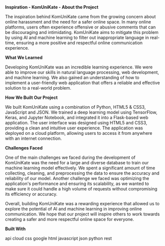 **Inspiration - KomUniKate - About the Project**

The inspiration behind KomUniKate came from the growing concern about online harassment and the need for a safer online space. In many online platforms, users often experience offensive or abusive comments that can be discouraging and intimidating. KomUniKate aims to mitigate this problem by using AI and machine learning to filter out inappropriate language in real-time, ensuring a more positive and respectful online communication experience.

**What We Learned**

Developing KomUniKate was an incredible learning experience. We were able to improve our skills in natural language processing, web development, and machine learning. We also gained an understanding of how to implement a user-friendly web application that offers a reliable and effective solution to a real-world problem.

**How We Built Our Project**

We built KomUniKate using a combination of Python, HTML5 & CSS3, JavaScript and JSON. We trained a deep learning model using TensorFlow, Keras, and Jupyter Notebook, and integrated it into a Flask-based web application. The user interface was designed using HTML5 and CSS3, providing a clean and intuitive user experience. The application was deployed on a cloud platform, allowing users to access it from anywhere with an internet connection.

**Challenges Faced**

One of the main challenges we faced during the development of KomUniKate was the need for a large and diverse database to train our machine learning model effectively. We spent a significant amount of time collecting, cleaning, and preprocessing the data to ensure the accuracy and reliability of our model. Another challenge we faced was optimizing the application's performance and ensuring its scalability, as we wanted to make sure it could handle a high volume of requests without compromising its efficiency or accuracy.


Overall, building KomUniKate was a rewarding experience that allowed us to explore the potential of AI and machine learning in improving online communication. We hope that our project will inspire others to work towards creating a safer and more respectful online space for everyone.


**Built With**

api
cloud
css
google
html
javascript
json
python
rest
